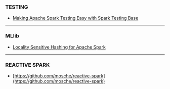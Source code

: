 ### TESTING
* [Making Apache Spark Testing Easy with Spark Testing Base](http://blog.cloudera.com/blog/2015/09/making-apache-spark-testing-easy-with-spark-testing-base/)

---
### MLlib
* [Locality Sensitive Hashing for Apache Spark](https://github.com/mrsqueeze/spark-hash)

---
### REACTIVE SPARK
* [https://github.com/mosche/reactive-spark](https://github.com/mosche/reactive-spark)

